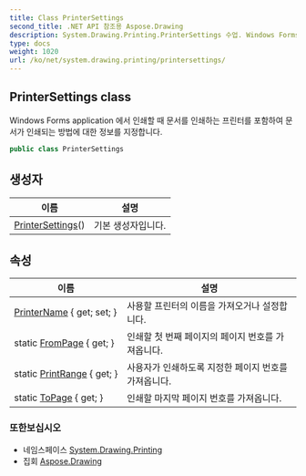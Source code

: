 ```yaml
---
title: Class PrinterSettings
second_title: .NET API 참조용 Aspose.Drawing
description: System.Drawing.Printing.PrinterSettings 수업. Windows Forms application 에서 인쇄할 때 문서를 인쇄하는 프린터를 포함하여 문서가 인쇄되는 방법에 대한 정보를 지정합니다.
type: docs
weight: 1020
url: /ko/net/system.drawing.printing/printersettings/
---
```

## PrinterSettings class

Windows Forms application 에서 인쇄할 때 문서를 인쇄하는 프린터를 포함하여 문서가 인쇄되는 방법에 대한 정보를 지정합니다.

```csharp
public class PrinterSettings
```

## 생성자

| 이름 | 설명 |
| --- | --- |
| [PrinterSettings](printersettings/)() | 기본 생성자입니다. |

## 속성

| 이름 | 설명 |
| --- | --- |
| [PrinterName](../../system.drawing.printing/printersettings/printername/) { get; set; } | 사용할 프린터의 이름을 가져오거나 설정합니다. |
| static [FromPage](../../system.drawing.printing/printersettings/frompage/) { get; } | 인쇄할 첫 번째 페이지의 페이지 번호를 가져옵니다. |
| static [PrintRange](../../system.drawing.printing/printersettings/printrange/) { get; } | 사용자가 인쇄하도록 지정한 페이지 번호를 가져옵니다. |
| static [ToPage](../../system.drawing.printing/printersettings/topage/) { get; } | 인쇄할 마지막 페이지 번호를 가져옵니다. |

### 또한보십시오

* 네임스페이스 [System.Drawing.Printing](../../system.drawing.printing/)
* 집회 [Aspose.Drawing](../../)


